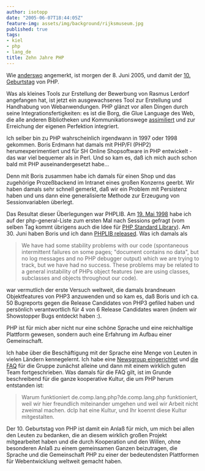 ```yaml
---
author: isotopp
date: "2005-06-07T18:44:05Z"
feature-img: assets/img/background/rijksmuseum.jpg
published: true
tags:
- kiel
- php
- lang_de
title: Zehn Jahre PHP
---
```

Wie
[anderswo](http://blog.coggeshall.org/archives/203_A_Decade_of_PHP.html)
angemerkt, ist morgen der 8. Juni 2005, und damit der
[10. Geburtstag](http://groups.google.ch/group/comp.infosystems.www.authoring.cgi/msg/cc7d43454d64d133)
von PHP.

Was als kleines Tools zur Erstellung der Bewerbung von Rasmus Lerdorf
angefangen hat, ist jetzt ein ausgewachsenes Tool zur Erstellung und
Handhabung von Webanwendungen. PHP glänzt vor allen Dingen durch seine
Integrationsfertigkeiten: es ist die Borg, die Glue Language des Web, die
alle anderen Bibliotheken und Kommunikationswege
[assimiliert](http://en.wikipedia.org/wiki/Assimilation_(Star_Trek)) und zur
Erreichung der eigenen Perfektion integriert.

Ich selber bin zu PHP wahrscheinlich irgendwann in 1997 oder 1998 gekommen.
Boris Erdmann hat damals mit PHP/FI (PHP2) herumexperimentiert und für SH
Online Shopsoftware in PHP entwickelt - das war viel bequemer als in Perl.
Und so kam es, daß ich mich auch schon bald mit PHP auseinandergesetzt
habe...

Denn mit Boris zusammen habe ich damals für einen Shop und das zugehörige
Prozeßbackend im Intranet eines großen Konzerns geerbt. Wir haben damals
sehr schnell gemerkt, daß wir ein Problem mit Persistenz haben und uns dann
eine generalisierte Methode zur Erzeugung von Sessionvariablen überlegt.

Das Resultat dieser Überlegungen war PHPLIB. Am 
[19. Mai 1998](http://marc.theaimsgroup.com/?l=php-general&m=90222497032608&w=2) habe
ich auf der php-general-Liste zum ersten Mal nach Sessions gefragt (vom
selben Tag kommt übrigens auch die Idee für
[PHP Standard Library](http://marc.theaimsgroup.com/?l=php-general&m=90222497032618&w=2)).
Am 30. Juni haben Boris und ich dann
[PHPLIB released](http://marc.theaimsgroup.com/?l=php-general&m=90222503034131&w=2). Was ich damals als 

> We have had some stability problems with our code (spontaneous
> intermittent failures on some pages; "document contains no data", but no
> log messages and no PHP debugger output) which we are trying to track, but
> we have had no success. These problems may be related to a general
> instability of PHPs object features (we are using classes, subclasses and
> objects throughout our code).

war vermutlich der erste Versuch weltweit, die damals brandneuen
Objektfeatures von PHP3 anzuwenden und so kam es, daß Boris und ich ca. 50
Bugreports gegen die Release Candidates von PHP3 gefiled haben und
persönlich verantwortlich für 4 von 6 Release Candidates waren (indem wir
Showstopper Bugs entdeckt haben :).

PHP ist für mich aber nicht nur eine schöne Sprache und eine reichhaltige
Plattform gewesen, sondern auch eine Erfahrung im Aufbau einer Gemeinschaft.

Ich habe über die Beschäftigung mit der Sprache eine Menge von Leuten in
vielen Ländern kennegelernt. Ich habe eine
[Newsgroup eingerichtet](http://groups-beta.google.com/group/de.admin.news.announce/msg/b4ce2ec6f6e5eafd)
und
[die FAQ](http://groups-beta.google.com/group/de.comp.lang.php/msg/74b8f8ea3c8a91ad)
für die Gruppe zunächst alleine und dann mit einem wirklich guten Team
fortgeschrieben. Was damals für die FAQ gilt, ist im Grunde beschreibend für
die ganze kooperative Kultur, die um PHP herum entstanden ist:

> Warum funktioniert de.comp.lang.php?de.comp.lang.php funktioniert, weil
> wir hier freundlich miteinander umgehen und weil wir Arbeit nicht zweimal
> machen. dclp hat eine Kultur, und Ihr koennt diese Kultur mitgestalten.

Der 10. Geburtstag von PHP ist damit ein Anlaß für mich, um mich bei allen
den Leuten zu bedanken, die an diesem wirklich großen Projekt mitgearbeitet
haben und die durch Kooperation und den Willen, ohne besonderen Anlaß zu
einem gemeinsamen Ganzen beizutragen, die Sprache und die Gemeinschaft PHP
zu einer der bedeutendsten Plattformen für Webentwicklung weltweit gemacht
haben.
